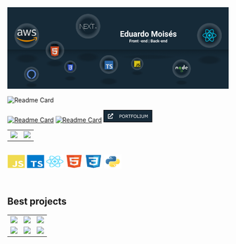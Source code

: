 <a href="https://gobeyond-portifolio-edumoises.vercel.app/" >
<img src="https://raw.githubusercontent.com/emoises/emoises/main/assests/banner-github.png">
<!-- ![capa github](https://raw.githubusercontent.com/emoises/emoises/main/assests/banner-github.png) -->
</a>

![Readme Card](https://img.shields.io/github/followers/emoises.svg?style=social&label=Follow&maxAge=2592000)

[![Readme Card](https://img.shields.io/badge/Instagram-E4405F?style=for-the-badge&logo=instagram&logoColor=white)](https://www.instagram.com/automattizze/) [![Readme Card](https://img.shields.io/badge/LinkedIn-0077B5?style=for-the-badge&logo=linkedin&logoColor=white)](https://www.linkedin.com/in/eduardomoises/) [![Readme Card](https://raw.githubusercontent.com/emoises/emoises/main/assests/portifolium.png)](https://gobeyond-portifolio-edumoises.vercel.app/)

<div>
    <table>
        <tr>
            <td><img height="180em" src="https://github-readme-stats.vercel.app/api?username=emoises&show_icons=true&theme=react&include_all_commits=true&count_private=true"/></td>
            <td><img height="180em" src="https://github-readme-stats.vercel.app/api/top-langs/?username=emoises&layout=compact&langs_count=7&theme=react"/></td>
        </tr>   
    </table>
</div>


<div style="display: inline_block"><br>
<img align="center" alt="Rafa-Js" height="30" width="40" src="https://raw.githubusercontent.com/devicons/devicon/master/icons/javascript/javascript-plain.svg">
<img align="center" alt="Rafa-Ts" height="30" width="40" src="https://raw.githubusercontent.com/devicons/devicon/master/icons/typescript/typescript-plain.svg">
<img align="center" alt="Rafa-React" height="30" width="40" src="https://raw.githubusercontent.com/devicons/devicon/master/icons/react/react-original.svg">
<img align="center" alt="Rafa-HTML" height="30" width="40" src="https://raw.githubusercontent.com/devicons/devicon/master/icons/html5/html5-original.svg">
<img align="center" alt="Rafa-CSS" height="30" width="40" src="https://raw.githubusercontent.com/devicons/devicon/master/icons/css3/css3-original.svg">
<img align="center" alt="Rafa-Python" height="30" width="40" src="https://raw.githubusercontent.com/devicons/devicon/master/icons/python/python-original.svg">
<br>
</div>
<br></br>

## Best projects
<table>
<tr>
    <td>
        <a href="https://github.com/emoises/gobeyond-desafio--portif-lio" >
            <img src="https://github-readme-stats-emoises.vercel.app/api/pin/?username=emoises&repo=gobeyond-desafio--portif-lio&theme=react">
        </a>
    </td>
    <td>
        <a href="https://github.com/emoises/gobeyond-final-challenge-emoises" >
            <img heigth="auto" src="https://github-readme-stats-emoises.vercel.app/api/pin/?username=emoises&repo=gobeyond-final-challenge-emoises&theme=react">
        </a>
    </td>
    <td>
        <a href="https://github.com/emoises/bootcamp-igti-trabalho-pratico-react-modulo03" >
            <img src="https://github-readme-stats-emoises.vercel.app/api/pin/?username=emoises&repo=bootcamp-igti-trabalho-pratico-react-modulo03&theme=react">
        </a>
    </td>
</tr>
<tr>
    <td>
        <a height="100%" href="https://github.com/emoises/beTheHero-semanaOmnistack" >
            <img src="https://github-readme-stats-emoises.vercel.app/api/pin/?username=emoises&repo=beTheHero-semanaOmnistack&theme=react">
        </a>
    </td>
    <td>
        <a height="100%" href="https://github.com/emoises/NLW-Ecoleta-RocketSeat" >
            <img src="https://github-readme-stats-emoises.vercel.app/api/pin/?username=emoises&repo=NLW-Ecoleta-RocketSeat&theme=react">
        </a>
    </td>
    <td>
        <a height="100%" href="https://github.com/emoises/hiringcoders2-desafio-3" display="block">
            <img src="https://github-readme-stats-emoises.vercel.app/api/pin/?username=emoises&repo=hiringcoders2-desafio-3&theme=react">
        </a>
    </td>
</tr>
</table>

<!-- | | | |
|:--:|:--:|:--:|
|[![Readme Card]()]()| [![Readme Card]()]()|[![Readme Card]()]()| -->
